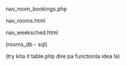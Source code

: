 nav_room_bookings.php

nav_rooms.html

nav_weeksched.html

(rooms_db - sql)

(try kita it table.php dire pa functionla idea la)
